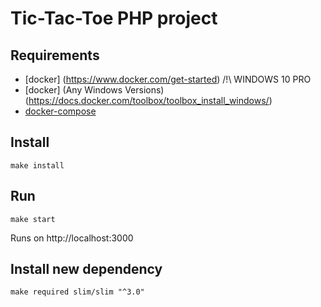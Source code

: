 # Tic-Tac-Toe PHP project

## Requirements

- [docker] (https://www.docker.com/get-started) /!\ WINDOWS 10 PRO
- [docker] (Any Windows Versions) (https://docs.docker.com/toolbox/toolbox_install_windows/)
- [docker-compose](https://docs.docker.com/compose/install/)

## Install

```
make install
```

## Run

```
make start
```

Runs on http://localhost:3000

## Install new dependency

```
make required slim/slim "^3.0"
```
